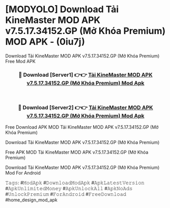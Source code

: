# [MODYOLO] Download Tải KineMaster MOD APK v7.5.17.34152.GP (Mở Khóa Premium) MOD APK - (0iu7j)
Download Tải KineMaster MOD APK v7.5.17.34152.GP (Mở Khóa Premium) Free Mod APK

<div align="center">
<h3>🔴 Download [Server1] 👉👉 <a href="https://apk-comot.site?title=Tải_KineMaster_MOD_APK_v7.5.17.34152.GP_(Mở_Khóa_Premium)">Tải KineMaster MOD APK v7.5.17.34152.GP (Mở Khóa Premium) Mod Apk</a></h3><br>

<h3>🔴 Download [Server2] 👉👉 <a href="https://apk-comot.site?title=Tải_KineMaster_MOD_APK_v7.5.17.34152.GP_(Mở_Khóa_Premium)">Tải KineMaster MOD APK v7.5.17.34152.GP (Mở Khóa Premium) Mod Apk</a></h3>
</div>


Free Download APK MOD Tải KineMaster MOD APK v7.5.17.34152.GP (Mở Khóa Premium)

Download Tải KineMaster MOD APK v7.5.17.34152.GP (Mở Khóa Premium) 

Free APK MOD Tải KineMaster MOD APK v7.5.17.34152.GP (Mở Khóa Premium) 

Download Tải KineMaster MOD APK v7.5.17.34152.GP (Mở Khóa Premium) Mod For Android

𝚃𝚊𝚐𝚜: #𝙼𝚘𝚍𝙰𝚙𝚔 #𝙳𝚘𝚠𝚗𝚕𝚘𝚊𝚍𝙼𝚘𝚍𝙰𝚙𝚔 #𝙰𝚙𝚔𝙻𝚊𝚝𝚎𝚜𝚝𝚅𝚎𝚛𝚜𝚒𝚘𝚗 #𝙰𝚙𝚔𝚄𝚗𝚕𝚒𝚖𝚒𝚝𝚎𝚍𝙼𝚘𝚗𝚎𝚢 #𝙰𝚙𝚔𝚄𝚗𝚕𝚘𝚌𝚔𝙰𝚕𝚕 #𝙰𝚙𝚔𝙽𝚘𝙰𝚍𝚜 #𝚄𝚗𝚕𝚘𝚌𝚔𝙿𝚛𝚎𝚖𝚒𝚞𝚖 #𝙵𝚘𝚛𝙰𝚗𝚍𝚛𝚘𝚒𝚍 #𝙵𝚛𝚎𝚎𝙳𝚘𝚠𝚗𝚕𝚘𝚊𝚍 #home_design_mod_apk